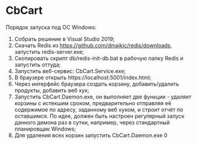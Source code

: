 # CbCart
Порядок запуска под ОС Windows:
1. Собрать решение в Visual Studio 2019;
2. Скачать Redis из https://github.com/dmajkic/redis/downloads, запустить redis-server.exe;
3. Скопировать скрипт db/redis-init-db.bat в рабочую папку Redis и запустить оттуда;
4. Запустить веб-сервис: CbCart.Service.exe;
4. В браузере открыть https://localhost:5001/index.html;
5. Через интерфейс браузера создать корзину, добавить/удалить продукты, добавить веб хук;
6. Запустить CbCart.Daemon.exe, он выполняет две функции - удаляет корзины с истекшим сроком, предварительно отправляя её содержимое по адресу, заданному веб хуком, и строит отчёт по оставшимся.
По идее, должен быть настроен регулярный запуск данного демона раз в сутки, например, через стандартный планировщик Windows;
7. Для удаления всех корзин запустить CbCart.Daemon.exe 0